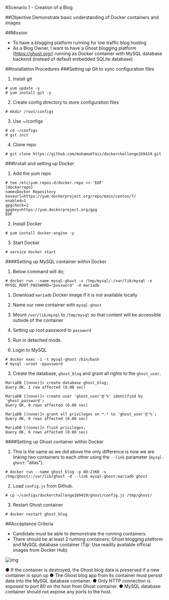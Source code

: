 #Scenario 1 - Creation of a Blog

##Objective
Demonstrate basic understanding of Docker containers and images

##Mission
  * To have a blogging platform running for low traffic blog hosting
  * As a Blog Owner, I want to have a Ghost blogging platform (https://ghost.org/) running as Docker container with MySQL database backend (instead of default embedded SQLite database)

##Installation Procedures
###Setting up Git to sync configuration files

1. Install git
  ```
  # yum update -y
  # yum install git -y
  ```
  
2. Create config directory to store configuration files  
  ```
  # mkdir /root/configs
  ```

3. Use ~/configs
  ```
  # cd ~/configs
  # git init
  ```

4. Clone repo
  ```
  # git clone https://github.com/muhamadfaiz/dockerchallenge169419.git
  ```

###Install and setting up Docker

1. Add the yum repo
  ```
  # tee /etc/yum.repos.d/docker.repo <<-'EOF'
  [dockerrepo]
  name=Docker Repository
  baseurl=https://yum.dockerproject.org/repo/main/centos/7/
  enabled=1
  gpgcheck=1
  gpgkey=https://yum.dockerproject.org/gpg
  EOF
  ```

2. Install Docker
  ```
  # yum install docker-engine -y
  ```

3. Start Docker
  ```
  # service docker start
  ```

####Setting up MySQL container within Docker

1. Below command will do;

  ```
  # docker run --name mysql-ghost -v /tmp/mysql/:/var/lib/mysql -e MYSQL_ROOT_PASSWORD="password" -d mariadb 
  ```
  
  1. Download `mariadb` Docker image if it is not available locally
  2. Name our new container with `mysql-ghost`
  3. Mount `/var/lib/mysql` to `/tmp/mysql` so that content will be accessible outside of the container
  4. Setting up root password to `password`
  5. Run in detached mode.

2. Login to MySQL
  ```
  # docker exec -i -t mysql-ghost /bin/bash
  # mysql -uroot -ppassword
  ```
  
3. Create the database, `ghost_blog` and grant all rights to the `ghost_user`.
  ```
  MariaDB [(none)]> create database ghost_blog;
  Query OK, 1 row affected (0.00 sec)

  MariaDB [(none)]> create user 'ghost_user'@'%' identified by 'ghost_password';
  Query OK, 0 rows affected (0.00 sec)

  MariaDB [(none)]> grant all privileges on *.* to 'ghost_user'@'%';
  Query OK, 0 rows affected (0.00 sec)

  MariaDB [(none)]> flush privileges;
  Query OK, 0 rows affected (0.00 sec)
  ```
  
####Setting up Ghost container within Docker

1. This is the same as we did above the only difference is now we are linking two containers to each other using the
`--link` parameter (`mysql-ghost`: "alias"). 
  ```
  # docker run --name ghost_blog -p 80:2368 -v /tmp/ghost/:/var/lib/ghost -d --link mysql-ghost:mariadb ghost
  ```

2. Load `config.js` from Github.
  ```
  # cp ~/configs/dockerchallenge169419/ghost/config.js /tmp/ghost/
  ```

3. Restart Ghost container
  ```
  # docker restart ghost_blog
  ```

##Acceptance Criteria

*	Candidate must be able to demonstrate the running containers.
*	There should be at least 2 running containers; Ghost blogging platform and MySQL database container (Tip: Use readily available official images from Docker Hub)

![img](http://i.imgur.com/wEGL6MV.png)

●	If the container is destroyed, the Ghost blog data is preserved if a new container is spun up
●	The Ghost blog app from its container must persist data into the MySQL database container.
●	Only HTTP connection is exposed to port 80 on the host from Ghost container.
●	MySQL database container should not expose any ports to the host.

